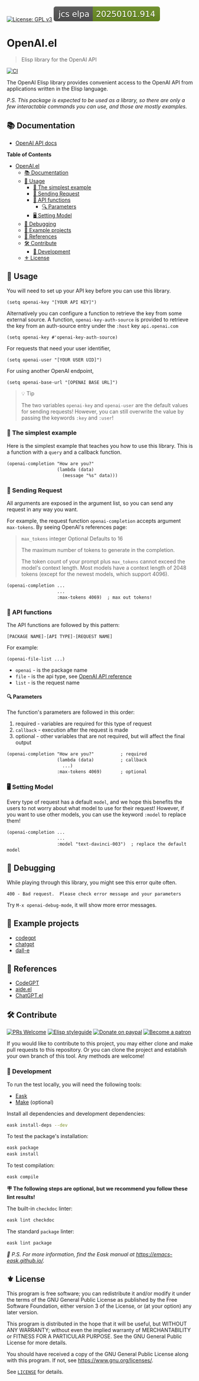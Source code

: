 <picture>
  <source media="(prefers-color-scheme: light)" srcset="./etc/light.png">
  <source media="(prefers-color-scheme: dark)" srcset="./etc/dark.png">
  <img width="15%" src="" align="right">
</picture>

[![License: GPL v3](https://img.shields.io/badge/License-GPL%20v3-blue.svg)](https://www.gnu.org/licenses/gpl-3.0)
[![JCS-ELPA](https://raw.githubusercontent.com/jcs-emacs/badges/master/elpa/v/openai.svg)](https://jcs-emacs.github.io/jcs-elpa/#/openai)

# OpenAI.el
> Elisp library for the OpenAI API

[![CI](https://github.com/emacs-openai/openai/actions/workflows/test.yml/badge.svg)](https://github.com/emacs-openai/openai/actions/workflows/test.yml)

The OpenAI Elisp library provides convenient access to the OpenAI API from
applications written in the Elisp language. 

*P.S. This package is expected to be used as a library, so there are only a few
interactable commands you can use, and those are mostly examples.*

## 📚 Documentation

- [OpenAI API docs](https://beta.openai.com/docs/introduction)

<!-- markdown-toc start - Don't edit this section. Run M-x markdown-toc-refresh-toc -->
**Table of Contents**

- [OpenAI.el](#openaiel)
  - [📚 Documentation](#📚-documentation)
  - [🔨 Usage](#🔨-usage)
    - [🔰 The simplest example](#🔰-the-simplest-example)
    - [📨 Sending Request](#📨-sending-request)
    - [📢 API functions](#📢-api-functions)
      - [🔍 Parameters](#🔍-parameters)
    - [🖥 Setting Model](#🖥-setting-model)
  - [🛑 Debugging](#🛑-debugging)
  - [📂 Example projects](#📂-example-projects)
  - [🔗 References](#🔗-references)
  - [🛠️ Contribute](#🛠️-contribute)
    - [🔬 Development](#🔬-development)
  - [⚜️ License](#⚜️-license)

<!-- markdown-toc end -->

## 🔨 Usage

You will need to set up your API key before you can use this library.

```elisp
(setq openai-key "[YOUR API KEY]")
```

Alternatively you can configure a function to retrieve the key from some
external source. A function, `openai-key-auth-source` is provided to retrieve
the key from an auth-source entry under the `:host` key `api.openai.com`

```elisp
(setq openai-key #'openai-key-auth-source)
```

For requests that need your user identifier,

```elisp
(setq openai-user "[YOUR USER UID]")
```

For using another OpenAI endpoint, 

```elisp
(setq openai-base-url "[OPENAI BASE URL]")
```

> 💡 Tip
>
> The two variables `openai-key` and `openai-user` are the default values for
> sending requests! However, you can still overwrite the value by passing the
> keywords `:key` and `:user`!

### 🔰 The simplest example

Here is the simplest example that teaches you how to use this library. This is 
a function with a `query` and a callback function.

```elisp
(openai-completion "How are you?"
                   (lambda (data)
                     (message "%s" data)))
```

### 📨 Sending Request

All arguments are exposed in the argument list, so you can send any request in
any way you want.

For example, the request function `openai-completion` accepts argument
`max-tokens`. By seeing OpenAI's references page:

> `max_tokens`  integer  Optional  Defaults to 16
>
> The maximum number of tokens to generate in the completion.
>
> The token count of your prompt plus `max_tokens` cannot exceed the model's
> context length. Most models have a context length of 2048 tokens (except for
> the newest models, which support 4096).

```elisp
(openai-completion ...
                   ...
                   :max-tokens 4069)  ; max out tokens!
```

### 📢 API functions

The API functions are followed by this pattern:

```
[PACKAGE NAME]-[API TYPE]-[REQUEST NAME]
```

For example:

```elisp
(openai-file-list ...)
```

- `openai` - is the package name
- `file` - is the api type, see [OpenAI API reference](https://platform.openai.com/docs/api-reference/introduction)
- `list` - is the request name

#### 🔍 Parameters

The function's parameters are followed in this order:

1. required - variables are required for this type of request
2. `callback` - execution after the request is made
3. optional - other variables that are not required, but will affect the final output

```elisp
(openai-completion "How are you?"          ; required
                   (lambda (data)          ; callback
                     ...)
                   :max-tokens 4069)       ; optional
```

### 🖥 Setting Model

Every type of request has a default `model`, and we hope this benefits the users
to not worry about what model to use for their request! However, if you want to
use other models, you can use the keyword `:model` to replace them!

```elisp
(openai-completion ...
                   ... 
                   :model "text-davinci-003")  ; replace the default model
```

## 🛑 Debugging

While playing through this library, you might see this error quite often.

```
400 - Bad request.  Please check error message and your parameters
```

Try `M-x openai-debug-mode`, it will show more error messages.

## 📂 Example projects

- [codegpt](https://github.com/emacs-openai/codegpt)
- [chatgpt](https://github.com/emacs-openai/chatgpt)
- [dall-e](https://github.com/emacs-openai/dall-e)

## 🔗 References

- [CodeGPT](https://marketplace.visualstudio.com/items?itemName=timkmecl.codegpt3)
- [aide.el](https://github.com/junjizhi/aide.el)
- [ChatGPT.el](https://github.com/joshcho/ChatGPT.el)

## 🛠️ Contribute

[![PRs Welcome](https://img.shields.io/badge/PRs-welcome-brightgreen.svg)](http://makeapullrequest.com)
[![Elisp styleguide](https://img.shields.io/badge/elisp-style%20guide-purple)](https://github.com/bbatsov/emacs-lisp-style-guide)
[![Donate on paypal](https://img.shields.io/badge/paypal-donate-1?logo=paypal&color=blue)](https://www.paypal.me/jcs090218)
[![Become a patron](https://img.shields.io/badge/patreon-become%20a%20patron-orange.svg?logo=patreon)](https://www.patreon.com/jcs090218)

If you would like to contribute to this project, you may either
clone and make pull requests to this repository. Or you can
clone the project and establish your own branch of this tool.
Any methods are welcome!


### 🔬 Development

To run the test locally, you will need the following tools:

- [Eask](https://emacs-eask.github.io/)
- [Make](https://www.gnu.org/software/make/) (optional)

Install all dependencies and development dependencies:

```sh
eask install-deps --dev
```

To test the package's installation:

```sh
eask package
eask install
```

To test compilation:

```sh
eask compile
```

**🪧 The following steps are optional, but we recommend you follow these lint results!**

The built-in `checkdoc` linter:

```sh
eask lint checkdoc
```

The standard `package` linter:

```sh
eask lint package
```

*📝 P.S. For more information, find the Eask manual at https://emacs-eask.github.io/.*

## ⚜️ License

This program is free software; you can redistribute it and/or modify
it under the terms of the GNU General Public License as published by
the Free Software Foundation, either version 3 of the License, or
(at your option) any later version.

This program is distributed in the hope that it will be useful,
but WITHOUT ANY WARRANTY; without even the implied warranty of
MERCHANTABILITY or FITNESS FOR A PARTICULAR PURPOSE.  See the
GNU General Public License for more details.

You should have received a copy of the GNU General Public License
along with this program.  If not, see <https://www.gnu.org/licenses/>.

See [`LICENSE`](./LICENSE) for details.
